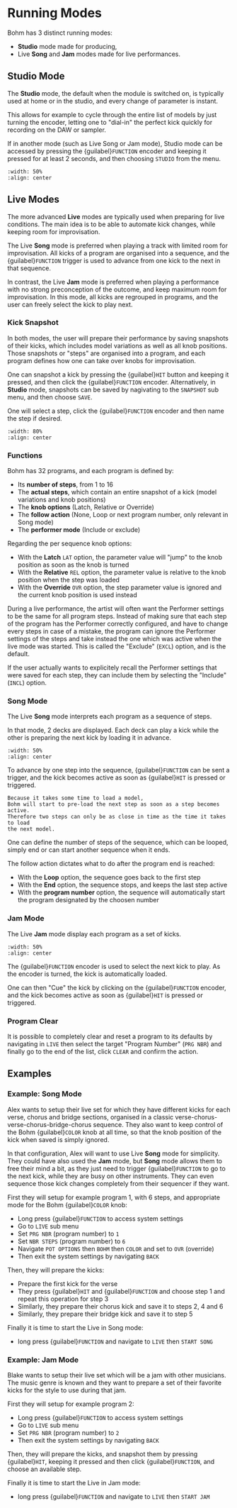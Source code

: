 # Running Modes

Bohm has 3 distinct running modes:
- **Studio** mode made for producing,
- Live **Song** and **Jam** modes made for live performances.

## Studio Mode

The **Studio** mode, the default when the module is switched on,
is typically used at home or in the studio, and every change of parameter is instant.

This allows for example to cycle through the entire list of models by just
turning the encoder,
letting one to "dial-in" the perfect kick quickly for recording on the DAW or sampler.

If in another mode (such as Live Song or Jam mode), Studio mode can be accessed
by pressing the {guilabel}`FUNCTION` encoder and keeping it pressed for at
least 2 seconds, and then choosing `STUDIO` from the menu.

```{image} studio.svg
:width: 50%
:align: center
```


## Live Modes

The more advanced **Live** modes are typically used when preparing for live conditions.
The main idea is to be able to automate kick changes, while keeping room for improvisation.

The Live **Song** mode is preferred when playing a track with limited room
for improvisation. All kicks of a program are organised into a sequence,
and the {guilabel}`FUNCTION` trigger is used to advance from one kick to the next
in that sequence.

In contrast, the Live **Jam** mode is preferred when playing a performance with
no strong preconception of the outcome, and keep maximum room for improvisation.
In this mode, all kicks are regrouped in programs, and the user can freely
select the kick to play next.

### Kick Snapshot

In both modes, the user will prepare their performance by saving snapshots of their kicks,
which includes model variations as well as all knob positions.
Those snapshots or "steps" are organised into a program,
and each program defines how one can take over knobs for improvisation.

One can snapshot a kick by pressing the {guilabel}`HIT` button and keeping
it pressed, and then click the {guilabel}`FUNCTION` encoder.
Alternatively, in **Studio** mode, snapshots can be saved by nagivating to the `SNAPSHOT` sub menu,
and then choose `SAVE`.

One will select a step, click  the {guilabel}`FUNCTION` encoder and
then name the step if desired.

```{image} snapshot.svg
:width: 80%
:align: center
```

### Functions

Bohm has 32 programs, and each program is defined by:
- Its **number of steps**, from 1 to 16
- The **actual steps**, which contain an entire snapshot of a kick (model variations and knob positions)
- The **knob options** (Latch, Relative or Override)
- The **follow action** (None, Loop or next program number, only relevant in Song mode)
- The **performer mode** (Include or exclude)

Regarding the per sequence knob options:
- With the **Latch** `LAT` option, the parameter value will "jump" to the knob position as soon as the knob is turned
- With the **Relative** `REL` option, the parameter value is relative to the knob position when the step was loaded
- With the **Override** `OVR` option, the step parameter value is ignored and the current knob position is used instead

During a live performance, the artist will often want the Performer settings to be the same for all program steps.
Instead of making sure that each step of the program has the Performer correctly
configured, and have to change every steps in case of a mistake, the program
can ignore the Performer settings of the steps and take instead the one which
was active when the live mode was started. This is called the "Exclude" (`EXCL`)
option, and is the default.

If the user actually wants to explicitely recall the Performer settings that
were saved for each step, they can include them by selecting the "Include" (`INCL`)
option.

### Song Mode

The Live **Song** mode interprets each program as a sequence of steps.

In that mode, 2 decks are displayed. Each deck can play a kick while the other
is preparing the next kick by loading it in advance.

```{image} song-mode.svg
:width: 50%
:align: center
```

To advance by one step into the sequence, {guilabel}`FUNCTION` can be sent a trigger,
and the kick becomes active as soon as {guilabel}`HIT` is pressed or triggered.

```{note}
Because it takes some time to load a model,
Bohm will start to pre-load the next step as soon as a step becomes active.
Therefore two steps can only be as close in time as the time it takes to load
the next model.
```

One can define the number of steps of the sequence,
which can be looped, simply end or can start another sequence when it ends.

The follow action dictates what to do after the program end is reached:
- With the **Loop** option, the sequence goes back to the first step
- With the **End** option, the sequence stops, and keeps the last step active
- With the **program number** option, the sequence will automatically start the program designated by the choosen number

### Jam Mode

The Live **Jam** mode display each program as a set of kicks.

```{image} jam-mode.svg
:width: 50%
:align: center
```

The {guilabel}`FUNCTION` encoder is used to select the next kick to play.
As the encoder is turned, the kick is automatically loaded.

One can then "Cue" the kick by clicking on the {guilabel}`FUNCTION` encoder,
and the kick becomes active as soon as {guilabel}`HIT` is pressed or triggered.

### Program Clear

It is possible to completely clear and reset a program to its defaults by navigating in
`LIVE` then select the target "Program Number" (`PRG NBR`) and finally
go to the end of the list, click `CLEAR` and confirm the action.


## Examples

### Example: Song Mode 

Alex wants to setup their live set for which they have different kicks for each verse, chorus and bridge sections, organised in a classic verse-chorus-verse-chorus-bridge-chorus sequence.
They also want to keep control of the Bohm {guilabel}`COLOR` knob at all time, so that the knob position of the kick when saved is simply ignored.

In that configuration, Alex will want to use Live **Song** mode for simplicity.
They could have also used the **Jam** mode, but **Song** mode allows them
to free their mind a bit, as they just need to trigger {guilabel}`FUNCTION` to
go to the next kick, while they are busy on other instruments.
They can even sequence those kick changes completely from their sequencer if
they want.

First they will setup for example program 1, with 6 steps, and appropriate
mode for the Bohm {guilabel}`COLOR` knob:

- Long press {guilabel}`FUNCTION` to access system settings
- Go to `LIVE` sub menu
- Set `PRG NBR` (program number) to `1`
- Set `NBR STEPS` (program number) to `6`
- Navigate `POT OPTIONS` then `BOHM` then `COLOR` and set to `OVR` (override) 
- Then exit the system settings by navigating `BACK`

Then, they will prepare the kicks:

- Prepare the first kick for the verse
- They press {guilabel}`HIT` and {guilabel}`FUNCTION` and choose step 1 and repeat this operation for step 3
- Similarly, they prepare their chorus kick and save it to steps 2, 4 and 6
- Similarly, they prepare their bridge kick and save it to step 5

Finally it is time to start the Live in Song mode:

- long press {guilabel}`FUNCTION` and navigate to `LIVE` then `START SONG`

### Example: Jam Mode

Blake wants to setup their live set which will be a jam with other musicians.
The music genre is known and they want to prepare a set of their favorite kicks
for the style to use during that jam.

First they will setup for example program 2:

- Long press {guilabel}`FUNCTION` to access system settings
- Go to `LIVE` sub menu
- Set `PRG NBR` (program number) to `2`
- Then exit the system settings by navigating `BACK`

Then, they will prepare the kicks, and snapshot them by pressing {guilabel}`HIT`,
keeping it pressed and then click {guilabel}`FUNCTION`, and choose an available step.

Finally it is time to start the Live in Jam mode:

- long press {guilabel}`FUNCTION` and navigate to `LIVE` then `START JAM`
